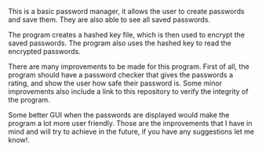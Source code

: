 This is a basic password manager, it allows the user to create passwords and save them. They are also able to see all saved passwords.

The program creates a hashed key file, which is then used to encrypt the saved passwords. The program also uses the hashed key to read the encrypted passwords.

There are many improvements to be made for this program. First of all, the program should have a password checker that gives the passwords a rating, and show the user how safe their password is. Some minor improvements also include a link to this repository to verify the integrity of the program. 

Some better GUI when the passwords are displayed would make the program a lot more user friendly. Those are the improvements that I have in mind and will try to achieve in the future, if you have any suggestions let me know!.
